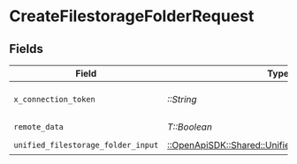 # CreateFilestorageFolderRequest


## Fields

| Field                                                                                                       | Type                                                                                                        | Required                                                                                                    | Description                                                                                                 |
| ----------------------------------------------------------------------------------------------------------- | ----------------------------------------------------------------------------------------------------------- | ----------------------------------------------------------------------------------------------------------- | ----------------------------------------------------------------------------------------------------------- |
| `x_connection_token`                                                                                        | *::String*                                                                                                  | :heavy_check_mark:                                                                                          | The connection token                                                                                        |
| `remote_data`                                                                                               | *T::Boolean*                                                                                                | :heavy_check_mark:                                                                                          | N/A                                                                                                         |
| `unified_filestorage_folder_input`                                                                          | [::OpenApiSDK::Shared::UnifiedFilestorageFolderInput](../../models/shared/unifiedfilestoragefolderinput.md) | :heavy_check_mark:                                                                                          | N/A                                                                                                         |